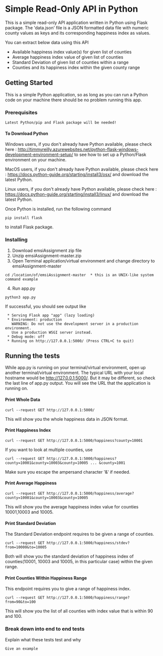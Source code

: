 # Simple Read-Only API in Python

This is a simple read-only API application written in Python using Flask package.
The 'data.json' file is a JSON formatted data file with numeric county values as keys and its corresponding happiness index as values.

You can extract below data using this API
- Available happiness index value(s) for given list of counties
- Average happiness index value of given list of counties
- Standard Deviation of given list of counties within a range
- Counties and its happiness index within the given county range

## Getting Started

This is a simple Python application, so as long as you can run a Python code on your machine there should be no problem running this app.

### Prerequisites

```
Latest Python/pip and Flask package will be needed!
```

#### To Download Python

Windows users, if you don't already have Python available, please check here : http://timmyreilly.azurewebsites.net/python-flask-windows-development-environment-setup/ to see how to set up a Python/Flask environment on your machine.

MacOS users, if you don't already have Python available, please check here : https://docs.python-guide.org/starting/install3/osx/ and download the latest Python.

Linux users, if you don't already have Python available, please check here : https://docs.python-guide.org/starting/install3/linux/ and download the latest Python.

Once Python is installed, run the following command

```
pip install flask
```
to install Flask package.


### Installing
1. Download emsiAssignment zip file 
2. Unzip emsiAssignment-master.zip
3. Open Terminal application/virtual environment and change directory to emsiAssignment-master
```
cd /location/of/emsiAssignment-master  * this is an UNIX-like system command example
```

4. Run app.py

```
python3 app.py
```
If successful, you should see output like

```
 * Serving Flask app "app" (lazy loading)
 * Environment: production
   WARNING: Do not use the development server in a production environment.
   Use a production WSGI server instead.
 * Debug mode: off
 * Running on http://127.0.0.1:5000/ (Press CTRL+C to quit)
```

## Running the tests

While app.py is running on your terminal/virtual environment, open up another terminal/virtual environment.
The typical URL with your local hostname would be http://127.0.0.1:5000/. But it may be different, so check the last line of app.py output. You will see the URL that the application is running on.

#### Print Whole Data

```
curl --request GET http://127.0.0.1:5000/
```
This will show you the whole happiness data in JSON format.

#### Print Happiness Index
```
curl --request GET http://127.0.0.1:5000/happiness?county=10001
```
If you want to look at multiple counties, use
```
curl --request GET http://127.0.0.1:5000/happiness?county=10001&county=10003&county=10005 ... &county=1001
```
Make sure you escape the ampersand character '&' if needed.

#### Print Average Happiness
```
curl --request GET http://127.0.0.1:5000/happiness/average?county=10001&county=10003&county=10005
```
This will show you the average happiness index value for counties 10001,10003 and 10005.

#### Print Standard Deviation

The Standard Deviation endpoint requires to be given a range of counties.
```
curl --request GET http://127.0.0.1:5000/happiness/stdev?from=10000&to=10005
```
Both will show you the standard deviation of happiness index of counties(10001, 10003 and 10005, in this particular case) within the given range.

#### Print Counties Within Happiness Range

This endpoint requires you to give a range of happiness index.
```
curl --request GET http://127.0.0.1:5000/happiness/range?from=90&to=100
```
This will show you the list of all counties with index value that is within 90 and 100.

### Break down into end to end tests

Explain what these tests test and why

```
Give an example
```


